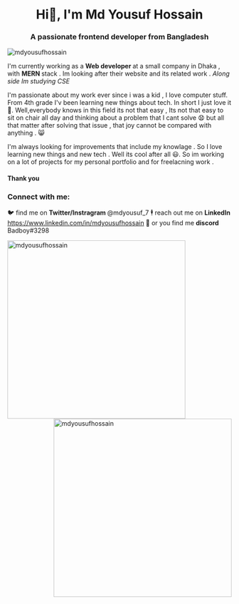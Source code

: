 <h1 align="center">Hi👋, I'm Md Yousuf Hossain</h1>
<h3 align="center">A passionate frontend developer from Bangladesh </h3>

<p align="left"> <img src="https://komarev.com/ghpvc/?username=mdyousufhossain&label=Profile%20views&color=0e75b6&style=flat" alt="mdyousufhossain" /> </p>
<p>
  I'm currently working as a <strong>Web developer </strong> at a small company in Dhaka , with <strong> MERN </strong> stack . Im looking after their website and its    related work .<em> Along side Im studying CSE </em> 
  
  I'm passionate about my work ever since i was a kid , I love computer stuff. From 4th grade I'v been learning new things about tech. In short I just love it 🤟.
  Well,everybody knows in this field its not that easy , Its not that easy to sit on chair all day and thinking about a problem that I cant solve 😧 but all that       matter after solving that issue , that joy cannot be compared with anything . 😸
  
  I'm always looking for improvements that include my knowlage . So I love learning new things and new tech . Well its cool after all 😃.
  So im working on a lot of projects for my personal portfolio and for freelacning work . 
</p>
<h4>Thank you </h4>

<h3 align="left">Connect with me:</h3>
<p align="left">
  
  🐦 find me on <strong> Twitter/Instragram </strong> @mdyousuf_7
  🕴️ reach out me on <strong> LinkedIn </strong> https://www.linkedin.com/in/mdyousufhossain
  💼 or you find me <strong> discord </strong> Badboy#3298
  
</p>
<p style="padding:0; margin:0;"><img width="400px"  align="left" style="float:left; padding:0; margin:0;" src="https://github-readme-stats.vercel.app/api?username=mdyousufhossain&show_icons=true&locale=en" alt="mdyousufhossain" /></p>

<p><img width="400px" align="center" style="float:right; padding:0; margin:0;" src="https://github-readme-streak-stats.herokuapp.com/?user=mdyousufhossain&" alt="mdyousufhossain" /></p>



